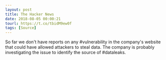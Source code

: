 ```yaml
---
layout: post
title: The Hacker News
date: 2018-08-05 00:00:21
tourl: https://t.co/tbidM9ew0f
tags: [Source]
---
```

So far we don't have reports on any #vulnerability in the company's website that could have allowed attackers to steal data. The company is probably investigating the issue to identify the source of #dataleaks.